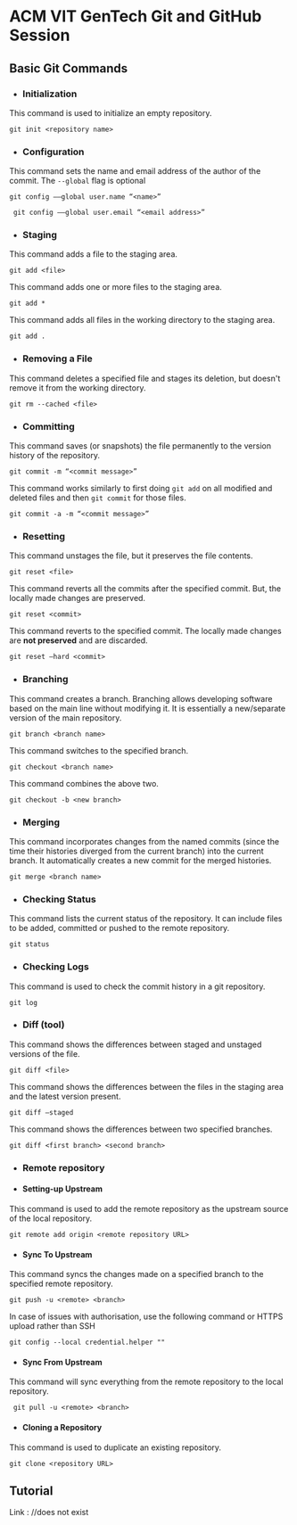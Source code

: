 # ACM VIT GenTech Git and GitHub Session

## Basic Git Commands

* ###    Initialization

This command is used to initialize an empty repository.

```git init <repository name>```

* ###    Configuration

This command sets the name and email address of the author of the commit. The `--global` flag is optional

```git config ––global user.name “<name>”```

``` git config ––global user.email “<email address>”```

* ###    Staging

This command adds a file to the staging area.

```git add <file>```

This command adds one or more files to the staging area.

```git add *```

This command adds all files in the working directory to the staging area.

```git add .```

* ###    Removing a File

This command deletes a specified file and stages its deletion, but doesn't remove it from the working directory. 

```git rm --cached <file>```

* ###    Committing

This command saves (or snapshots) the file permanently to the version history of the repository.

```git commit -m “<commit message>”```

This command works similarly to first doing `git add` on all modified and deleted files and then `git commit` for those files.

```git commit -a -m “<commit message>”```

* ###    Resetting

This command unstages the file, but it preserves the file contents. 

```git reset <file>```

This command reverts all the commits after the specified commit. But, the locally made changes are preserved. 

```git reset <commit>```

This command reverts to the specified commit. The locally made changes are __not preserved__ and are discarded.

```git reset –hard <commit>```

* ###    Branching

This command creates a branch. Branching allows developing software based on the main line without modifying it. It is essentially a new/separate version of the main repository.

```git branch <branch name>```

This command switches to the specified branch.

```git checkout <branch name>```

This command combines the above two.

```git checkout -b <new branch>```

* ### Merging

This command incorporates changes from the named commits (since the time their histories diverged from the current branch) into the current branch. It automatically creates a new commit for the merged histories.

```git merge <branch name>```

* ###    Checking Status

This command lists the current status of the repository. It can include files to be added, committed or pushed to the remote repository.

```git status```

* ###    Checking Logs

This command is used to check the commit history in a git repository.

```git log```

* ###    Diff (tool)

This command shows the differences between staged and unstaged versions of the file.

```git diff <file>```

This command shows the differences between the files in the staging area and the latest version present.

```git diff –staged```

This command shows the differences between two specified branches.

```git diff <first branch> <second branch>```

* ###    Remote repository

* ####    Setting-up Upstream

This command is used to add the remote repository as the upstream source of the local repository.

```git remote add origin <remote repository URL>```

* ####    Sync __To__ Upstream

This command syncs the changes made on a specified branch to the specified remote repository.

```git push -u <remote> <branch>```

In case of issues with authorisation, use the following command or HTTPS upload rather than SSH

```git config --local credential.helper ""```

* ####    Sync __From__ Upstream

This command will sync everything from the remote repository to the local repository.

``` git pull -u <remote> <branch>```

* ####    Cloning a Repository

This command is used to duplicate an existing repository.

```git clone <repository URL>```

## Tutorial
  Link : //does not exist

